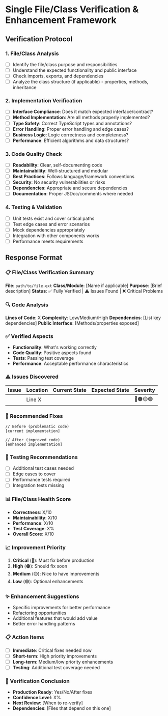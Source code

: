 # Single File/Class Verification & Enhancement Framework

## Verification Protocol

### 1. File/Class Analysis
- [ ] Identify the file/class purpose and responsibilities
- [ ] Understand the expected functionality and public interface
- [ ] Check imports, exports, and dependencies
- [ ] Analyze the class structure (if applicable) - properties, methods, inheritance

### 2. Implementation Verification
- [ ] **Interface Compliance**: Does it match expected interface/contract?
- [ ] **Method Implementation**: Are all methods properly implemented?
- [ ] **Type Safety**: Correct TypeScript types and annotations?
- [ ] **Error Handling**: Proper error handling and edge cases?
- [ ] **Business Logic**: Logic correctness and completeness?
- [ ] **Performance**: Efficient algorithms and data structures?

### 3. Code Quality Check
- [ ] **Readability**: Clear, self-documenting code
- [ ] **Maintainability**: Well-structured and modular
- [ ] **Best Practices**: Follows language/framework conventions
- [ ] **Security**: No security vulnerabilities or risks
- [ ] **Dependencies**: Appropriate and secure dependencies
- [ ] **Documentation**: Proper JSDoc/comments where needed

### 4. Testing & Validation
- [ ] Unit tests exist and cover critical paths
- [ ] Test edge cases and error scenarios
- [ ] Mock dependencies appropriately
- [ ] Integration with other components works
- [ ] Performance meets requirements

## Response Format

### 📋 File/Class Verification Summary
**File**: `path/to/file.ext`
**Class/Module**: [Name if applicable]
**Purpose**: [Brief description]
**Status**: ✅ Fully Verified | ⚠️ Issues Found | ❌ Critical Problems

### 🔍 Code Analysis
**Lines of Code**: X
**Complexity**: Low/Medium/High
**Dependencies**: [List key dependencies]
**Public Interface**: [Methods/properties exposed]

### ✅ Verified Aspects
- **Functionality**: What's working correctly
- **Code Quality**: Positive aspects found
- **Tests**: Passing test coverage
- **Performance**: Acceptable performance characteristics

### ⚠️ Issues Discovered
| Issue | Location | Current State | Expected State | Severity |
|-------|----------|--------------|----------------|----------|
| | Line X | | | 🔴🟠🟡🟢 |

### 🔧 Recommended Fixes
```typescript,java,...
// Before (problematic code)
[current implementation]

// After (improved code)
[enhanced implementation]
```

### 🧪 Testing Recommendations
- [ ] Additional test cases needed
- [ ] Edge cases to cover
- [ ] Performance tests required
- [ ] Integration tests missing

### 📊 File/Class Health Score
- **Correctness**: X/10
- **Maintainability**: X/10
- **Performance**: X/10
- **Test Coverage**: X%
- **Overall Score**: X/10

### 📈 Improvement Priority
1. **Critical** (🔴): Must fix before production
2. **High** (🟠): Should fix soon
3. **Medium** (🟡): Nice to have improvements
4. **Low** (🟢): Optional enhancements

### ✨ Enhancement Suggestions
- Specific improvements for better performance
- Refactoring opportunities
- Additional features that would add value
- Better error handling patterns

### 📋 Action Items
- [ ] **Immediate**: Critical fixes needed now
- [ ] **Short-term**: High priority improvements
- [ ] **Long-term**: Medium/low priority enhancements
- [ ] **Testing**: Additional test coverage needed

### 🏁 Verification Conclusion
- **Production Ready**: Yes/No/After fixes
- **Confidence Level**: X%
- **Next Review**: [When to re-verify]
- **Dependencies**: [Files that depend on this one]
